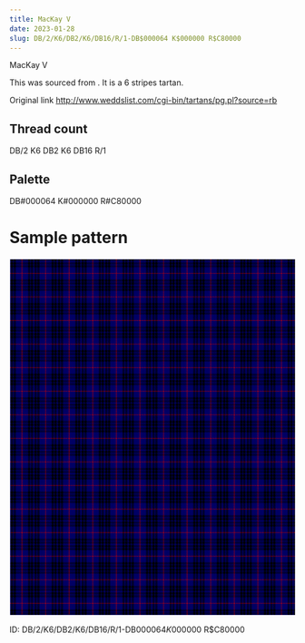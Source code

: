```yaml
---
title: MacKay V
date: 2023-01-28
slug: DB/2/K6/DB2/K6/DB16/R/1-DB$000064 K$000000 R$C80000
---
```

MacKay V

This was sourced from <no value>.  It is a 6 stripes tartan.

Original link http://www.weddslist.com/cgi-bin/tartans/pg.pl?source=rb

## Thread count
DB/2 K6 DB2 K6 DB16 R/1

## Palette
DB#000064 K#000000 R#C80000

# Sample pattern

![Tartan detail](tartan.png "DB/2 K6 DB2 K6 DB16 R/1 tartan")

ID: DB/2/K6/DB2/K6/DB16/R/1-DB$000064 K$000000 R$C80000